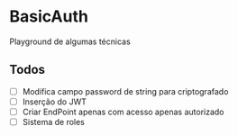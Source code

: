 # BasicAuth

Playground de algumas técnicas

## Todos

- [ ] Modifica campo password de string para criptografado
- [ ] Inserção do JWT
- [ ] Criar EndPoint apenas com acesso apenas autorizado
- [ ] Sistema de roles
